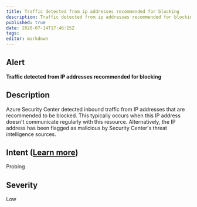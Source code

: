 ```yaml
---
title: Traffic detected from ip addresses recommended for blocking
description: Traffic detected from ip addresses recommended for blocking
published: true
date: 2020-07-14T17:46:15Z
tags:
editor: markdown
---
```


## Alert
**Traffic detected from IP addresses recommended for blocking**

## Description
Azure Security Center detected inbound traffic from IP addresses that are recommended to be blocked. This typically occurs when this IP address doesn't communicate regularly with this resource. Alternatively, the IP address has been flagged as malicious by Security Center's threat intelligence sources.

## Intent ([Learn more](/public/security/alerts/intentions.md))
Probing

## Severity
Low




